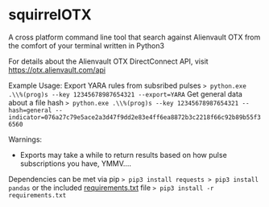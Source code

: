 # squirrelOTX
A cross platform command line tool that search against Alienvault OTX from the comfort of your terminal written in Python3

For details about the Alienvault OTX DirectConnect API, visit https://otx.alienvault.com/api

Example Usage:
Export YARA rules from subsribed pulses
    ```
    > python.exe .\\%(prog)s --key 12345678987654321 --export=YARA
    ```
Get general data about a file hash
    ```
    > python.exe .\\%(prog)s --key 12345678987654321 --hash=general --indicator=076a27c79e5ace2a3d47f9dd2e83e4ff6ea8872b3c2218f66c92b89b55f36560
    ```

Warnings:
- Exports may take a while to return results based on how pulse subscriptions you have, YMMV....

Dependencies can be met via pip
    ```
    > pip3 install requests
    > pip3 install pandas
    ```
or the included [requirements.txt](./requirements.txt) file
    ```
    > pip3 install -r requirements.txt
    ```
